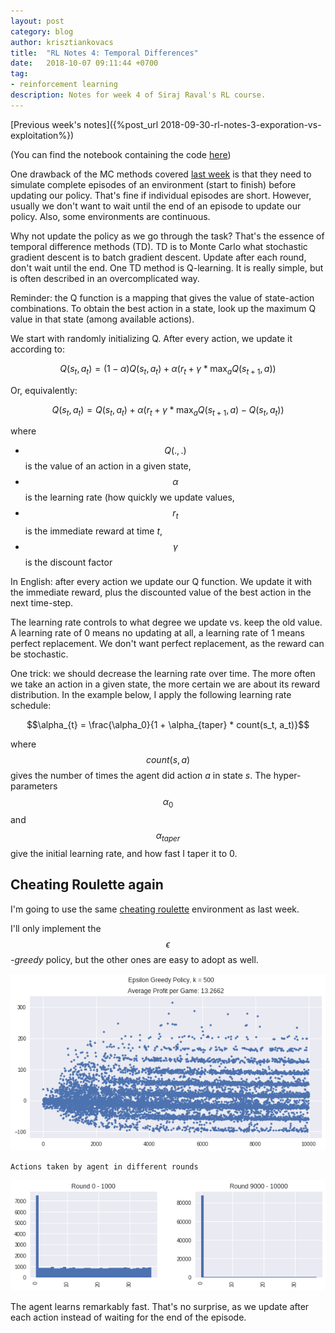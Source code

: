 ```yaml
---
layout: post
category: blog
author: krisztiankovacs
title:  "RL Notes 4: Temporal Differences"
date:   2018-10-07 09:11:44 +0700
tag: 
- reinforcement learning
description: Notes for week 4 of Siraj Raval's RL course.
---
```


[Previous week's notes]({%post_url 2018-09-30-rl-notes-3-exporation-vs-exploitation%})

(You can find the notebook containing the code [here](https://github.com/kk1694/rl_course/blob/master/rl_notes_4.ipynb))

One drawback of the MC methods covered [last week](https://krisztiankovacs.com/reinforcement_learning/2018/09/30/rl-notes-3-exporation-vs-exploitation.html) is that they need to simulate complete episodes of an environment (start to finish) before updating our policy. That's fine if individual episodes are short. However, usually we don't want to wait until the end of an episode to update our policy. Also, some environments are continuous.

Why not update the policy as we go through the task? That's the essence of temporal difference methods (TD). TD is to Monte Carlo what stochastic gradient descent is to batch gradient descent. Update after each round, don't wait until the end. One TD method is Q-learning. It is really simple, but is often described in an overcomplicated way.

Reminder: the Q function is a mapping that gives the value of state-action combinations. To obtain the best action in a state, look up the maximum Q value in that state (among available actions).

We start with randomly initializing Q. After every action, we update it according to:

$$Q(s_t, a_t) = (1 - \alpha)Q(s_t, a_t) + \alpha (r_t + \gamma * \max_{a} Q(s_{t+1}, a) ) $$

Or, equivalently:

$$Q(s_t, a_t) = Q(s_t, a_t) + \alpha (r_t + \gamma * \max_{a} Q(s_{t+1}, a)  - Q(s_t, a_t)) $$

where
- $$Q(., .)$$ is the value of an action in a given state,
- $$\alpha$$ is the learning rate (how quickly we update values,
- $$r_t$$ is the immediate reward at time *t*,
- $$\gamma$$ is the discount factor

In English: after every action we update our Q function. We update it with the immediate reward, plus the discounted value of the best action in the next time-step.

The learning rate controls to what degree we update vs. keep the old value. A learning rate of 0 means no updating at all, a learning rate of 1 means perfect replacement. We don't want perfect replacement, as the reward can be stochastic.

One trick: we should decrease the learning rate over time. The more often we take an action in a given state, the more certain we are about its reward distribution. In the example below, I apply the following learning rate schedule:

$$\alpha_{t} = \frac{\alpha_0}{1 + \alpha_{taper} * count(s_t, a_t)}$$

where $$count(s, a)$$ gives the number of times the agent did action *a* in state *s*. The hyper-parameters $$\alpha_0$$ and $$\alpha_{taper}$$ give the initial learning rate, and how fast I taper it to 0.

## Cheating Roulette again

I'm going to use the same [cheating roulette](https://github.com/kk1694/rl_course/blob/master/rl_notes_3.ipynb) environment as last week. 

I'll only implement the *$$\epsilon$$-greedy* policy, but the other ones are easy to adopt as well.

![png](/assets/img/rl_notes_4/output_12_1.png)


    Actions taken by agent in different rounds

![png](/assets/img/rl_notes_4/output_13_1.png)


The agent learns remarkably fast. That's no surprise, as we update after each action instead of waiting for the end of the episode.
